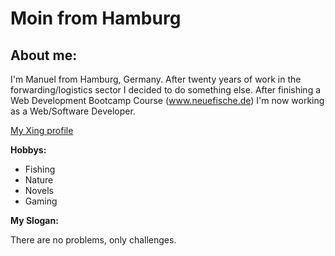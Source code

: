 # Moin from Hamburg

## About me:
I'm Manuel from Hamburg, Germany. After twenty years of work in the forwarding/logistics sector I decided to do something else.
After finishing a Web Development Bootcamp Course (www.neuefische.de) I'm now working as a Web/Software Developer.  

[My Xing profile](https://www.xing.com/profile/Manuel_Verweyen/)

**Hobbys:**
- Fishing
- Nature
- Novels
- Gaming

**My Slogan:**

There are no problems, only challenges.

